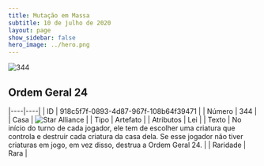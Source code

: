 ```yaml
---
title: Mutação em Massa
subtitle: 10 de julho de 2020
layout: page
show_sidebar: false
hero_image: ../hero.png
---
```


![344](https://cdn.keyforgegame.com/media/card_front/pt/479_344_XM4VGX4M7PC6_pt.png)

## Ordem Geral 24

|----|----|
| ID | 918c5f7f-0893-4d87-967f-108b64f39471 |
| Número | 344 |
| Casa | ![Star Alliance](https://archonarcana.com/images/thumb/7/7d/Star_Alliance.png/22px-Star_Alliance.png "Aliança Estelar") |
| Tipo | Artefato |
| Atributos | Lei |
| Texto | No início do turno de cada jogador, ele tem de escolher uma criatura que controla e destruir cada criatura da  casa dela. Se esse jogador não tiver criaturas em jogo, em vez disso,  destrua a Ordem Geral 24. |
| Raridade | Rara |

